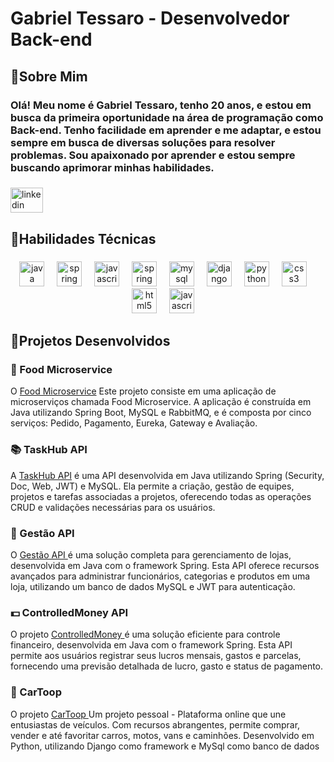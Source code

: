 

<h1 align="left">Gabriel Tessaro - Desenvolvedor Back-end</h1>

###

<h2 align="left">🔹Sobre Mim</h2>

<h3 align="left">Olá! Meu nome é Gabriel Tessaro, tenho 20 anos, e estou em busca da primeira oportunidade na área de programação como Back-end. Tenho facilidade em aprender e me adaptar, e estou sempre em busca de diversas soluções para resolver problemas. Sou apaixonado por aprender e estou sempre buscando aprimorar minhas habilidades.</h3>

###

<div align="left">
  <a href="https://www.linkedin.com/in/gabriel-tessaro-b29728216/">
    <img src="https://raw.githubusercontent.com/maurodesouza/profile-readme-generator/master/src/assets/icons/social/linkedin/default.svg" width="52" height="40" alt="linkedin logo"  />
  </a>
</div>

###

<h2 align="left">🔹Habilidades Técnicas</h2>

###

<div align="center">
  <img src="https://cdn.jsdelivr.net/gh/devicons/devicon/icons/java/java-original.svg" height="40" alt="java logo"  />
  <img width="12" />
  <img src="https://cdn.jsdelivr.net/gh/devicons/devicon/icons/spring/spring-original.svg" height="40" alt="spring logo"  />
  <img width="12" />
  <img src="https://cdn.jsdelivr.net/gh/devicons/devicon/icons/docker/docker-original.svg" height="40" alt="javascript logo"  />
  <img width="12" />
  <img src="https://cdn.jsdelivr.net/gh/devicons/devicon/icons/rabbitmq/rabbitmq-original.svg" height="40" alt="spring logo"  />
  <img width="12" />
  <img src="https://cdn.jsdelivr.net/gh/devicons/devicon/icons/mysql/mysql-original.svg" height="40" alt="mysql logo"  />
  <img width="12" />
  <img src="https://skillicons.dev/icons?i=django" height="40" alt="django logo"  />
  <img width="12" />
  <img src="https://cdn.jsdelivr.net/gh/devicons/devicon/icons/python/python-original.svg" height="40" alt="python logo"  />
  <img width="12" />
  <img src="https://cdn.jsdelivr.net/gh/devicons/devicon/icons/css3/css3-original.svg" height="40" alt="css3 logo"  />
  <img width="12" />
  <img src="https://cdn.jsdelivr.net/gh/devicons/devicon/icons/html5/html5-original.svg" height="40" alt="html5 logo"  />
  <img width="12" />
  <img src="https://cdn.jsdelivr.net/gh/devicons/devicon/icons/javascript/javascript-original.svg" height="40" alt="javascript logo"  />
  <img width="12" />
</div>

###

<h2>🔹Projetos Desenvolvidos</h2>

<h3>🌮 Food Microservice </h3>
<p>
O <a href="https://github.com/Tessaro03/Food-MicroService"  target="_blank">Food Microservice</a> Este projeto consiste em uma aplicação de microserviços chamada Food Microservice. A aplicação é construída em Java utilizando Spring Boot, MySQL e RabbitMQ, e é composta por cinco serviços: Pedido, Pagamento, Eureka, Gateway e Avaliação.
</p>

<h3>📚 TaskHub API </h3>
<p>
A <a href="https://github.com/Tessaro03/TaskHubApi"  target="_blank">TaskHub API</a> é uma API desenvolvida em Java utilizando Spring (Security, Doc, Web, JWT) e MySQL. Ela permite a criação, gestão de equipes, projetos e tarefas associadas a projetos, oferecendo todas as operações CRUD e validações necessárias para os usuários.
</p>

<h3>🏪 Gestão API </h3>
<p>
O <a href="https://github.com/Tessaro03/gestaoAPI"  target="_blank">Gestão API </a> é uma solução completa para gerenciamento de lojas, desenvolvida em Java com o framework Spring. Esta API oferece recursos avançados para administrar funcionários, categorias e produtos em uma loja, utilizando um banco de dados MySQL e JWT para autenticação.
</p>

<h3>💵 ControlledMoney API</h3>
<p>
O projeto <a href="https://github.com/Tessaro03/ControlledMoney" target="_blank"> ControlledMoney </a> é uma solução eficiente para controle financeiro, desenvolvida em Java com o framework Spring. Esta API permite aos usuários registrar seus lucros mensais, gastos e parcelas, fornecendo uma previsão detalhada de lucro, gasto e status de pagamento.
</p>


<h3>🚗 CarToop </h3>
<p>
O projeto <a href="https://github.com/Tessaro03/TabelaFipe" target="_blank">CarToop </a> Um projeto pessoal - Plataforma online que une entusiastas de veículos. Com recursos abrangentes, permite comprar, vender e até favoritar carros, motos, vans e caminhões.
Desenvolvido em Python, utilizando Django como framework e MySql como banco de dados
</p>


